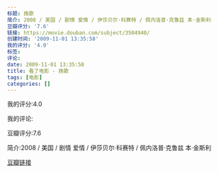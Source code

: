 ```yaml
---
标题: 挽歌
简介: 2008 / 美国 / 剧情 爱情 / 伊莎贝尔·科赛特 / 佩内洛普·克鲁兹 本·金斯利
豆瓣评分: '7.6'
链接: https://movie.douban.com/subject/3504940/
创建时间: '2009-11-01 13:35:58'
我的评分: '4.0'
标签:
评论:
date: 2009-11-01 13:35:58
title: 看了电影 - 挽歌
tags: [电影]
categories: []
---
```


我的评分:4.0

我的评论:

豆瓣评分:7.6

简介:2008 / 美国 / 剧情 爱情 / 伊莎贝尔·科赛特 / 佩内洛普·克鲁兹 本·金斯利

[豆瓣链接](https://movie.douban.com/subject/3504940/)

